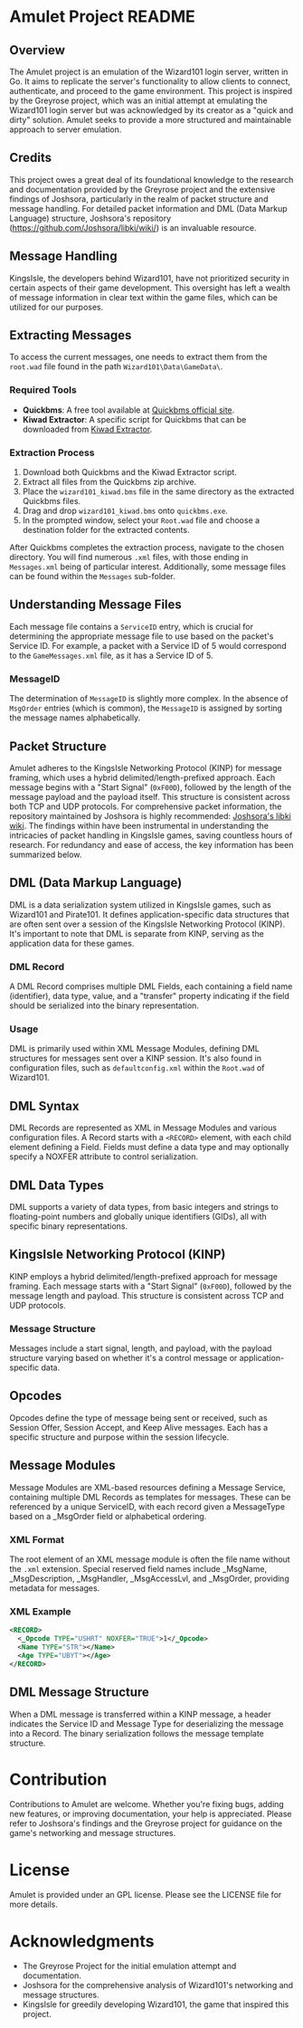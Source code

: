 # Amulet Project README

## Overview
The Amulet project is an emulation of the Wizard101 login server, written in Go. It aims to replicate the server's functionality to allow clients to connect, authenticate, and proceed to the game environment. This project is inspired by the Greyrose project, which was an initial attempt at emulating the Wizard101 login server but was acknowledged by its creator as a "quick and dirty" solution. Amulet seeks to provide a more structured and maintainable approach to server emulation.

## Credits
This project owes a great deal of its foundational knowledge to the research and documentation provided by the Greyrose project and the extensive findings of Joshsora, particularly in the realm of packet structure and message handling. For detailed packet information and DML (Data Markup Language) structure, Joshsora's repository (https://github.com/Joshsora/libki/wiki/) is an invaluable resource.

## Message Handling
KingsIsle, the developers behind Wizard101, have not prioritized security in certain aspects of their game development. This oversight has left a wealth of message information in clear text within the game files, which can be utilized for our purposes.

## Extracting Messages

To access the current messages, one needs to extract them from the `root.wad` file found in the path `Wizard101\Data\GameData\`.

### Required Tools

- **Quickbms**: A free tool available at [Quickbms official site](https://aluigi.altervista.org/quickbms.htm).
- **Kiwad Extractor**: A specific script for Quickbms that can be downloaded from [Kiwad Extractor](https://aluigi.altervista.org/bms/wizard101_kiwad.bms).

### Extraction Process

1. Download both Quickbms and the Kiwad Extractor script.
2. Extract all files from the Quickbms zip archive.
3. Place the `wizard101_kiwad.bms` file in the same directory as the extracted Quickbms files.
4. Drag and drop `wizard101_kiwad.bms` onto `quickbms.exe`.
5. In the prompted window, select your `Root.wad` file and choose a destination folder for the extracted contents.

After Quickbms completes the extraction process, navigate to the chosen directory. You will find numerous `.xml` files, with those ending in `Messages.xml` being of particular interest. Additionally, some message files can be found within the `Messages` sub-folder.

## Understanding Message Files

Each message file contains a `ServiceID` entry, which is crucial for determining the appropriate message file to use based on the packet's Service ID. For example, a packet with a Service ID of 5 would correspond to the `GameMessages.xml` file, as it has a Service ID of 5.

### MessageID

The determination of `MessageID` is slightly more complex. In the absence of `MsgOrder` entries (which is common), the `MessageID` is assigned by sorting the message names alphabetically.

## Packet Structure
Amulet adheres to the KingsIsle Networking Protocol (KINP) for message framing, which uses a hybrid delimited/length-prefixed approach. Each message begins with a "Start Signal" (`0xF00D`), followed by the length of the message payload and the payload itself. This structure is consistent across both TCP and UDP protocols. For comprehensive packet information, the repository maintained by Joshsora is highly recommended: [Joshsora's libki wiki](https://github.com/Joshsora/libki/wiki/). The findings within have been instrumental in understanding the intricacies of packet handling in KingsIsle games, saving countless hours of research. For redundancy and ease of access, the key information has been summarized below.

## DML (Data Markup Language)

DML is a data serialization system utilized in KingsIsle games, such as Wizard101 and Pirate101. It defines application-specific data structures that are often sent over a session of the KingsIsle Networking Protocol (KINP). It's important to note that DML is separate from KINP, serving as the application data for these games.

### DML Record

A DML Record comprises multiple DML Fields, each containing a field name (identifier), data type, value, and a "transfer" property indicating if the field should be serialized into the binary representation.

### Usage

DML is primarily used within XML Message Modules, defining DML structures for messages sent over a KINP session. It's also found in configuration files, such as `defaultconfig.xml` within the `Root.wad` of Wizard101.

## DML Syntax

DML Records are represented as XML in Message Modules and various configuration files. A Record starts with a `<RECORD>` element, with each child element defining a Field. Fields must define a data type and may optionally specify a NOXFER attribute to control serialization.

## DML Data Types

DML supports a variety of data types, from basic integers and strings to floating-point numbers and globally unique identifiers (GIDs), all with specific binary representations.

## KingsIsle Networking Protocol (KINP)

KINP employs a hybrid delimited/length-prefixed approach for message framing. Each message starts with a "Start Signal" (`0xF00D`), followed by the message length and payload. This structure is consistent across TCP and UDP protocols.

### Message Structure

Messages include a start signal, length, and payload, with the payload structure varying based on whether it's a control message or application-specific data.

## Opcodes

Opcodes define the type of message being sent or received, such as Session Offer, Session Accept, and Keep Alive messages. Each has a specific structure and purpose within the session lifecycle.

## Message Modules

Message Modules are XML-based resources defining a Message Service, containing multiple DML Records as templates for messages. These can be referenced by a unique ServiceID, with each record given a MessageType based on a _MsgOrder field or alphabetical ordering.

### XML Format

The root element of an XML message module is often the file name without the `.xml` extension. Special reserved field names include _MsgName, _MsgDescription, _MsgHandler, _MsgAccessLvl, and _MsgOrder, providing metadata for messages.

### XML Example

```xml
<RECORD>
  <_Opcode TYPE="USHRT" NOXFER="TRUE">1</_Opcode>
  <Name TYPE="STR"></Name>
  <Age TYPE="UBYT"></Age>
</RECORD>
```

## DML Message Structure

When a DML message is transferred within a KINP message, a header indicates the Service ID and Message Type for deserializing the message into a Record. The binary serialization follows the message template structure.


# Contribution
Contributions to Amulet are welcome. Whether you're fixing bugs, adding new features, or improving documentation, your help is appreciated. Please refer to Joshsora's findings and the Greyrose project for guidance on the game's networking and message structures.

# License
Amulet is provided under an GPL license. Please see the LICENSE file for more details.

# Acknowledgments
- The Greyrose Project for the initial emulation attempt and documentation.
- Joshsora for the comprehensive analysis of Wizard101's networking and message structures.
- KingsIsle for greedily developing Wizard101, the game that inspired this project.